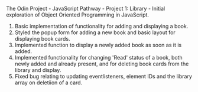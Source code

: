The Odin Project - JavaScript Pathway - Project 1: Library
    - Initial exploration of Object Oriented Programming in JavaScript.

1. Basic implementation of functionality for adding and displaying a book. 
2. Styled the popup form for adding a new book and basic layout for displaying book cards.
3. Implemented function to display a newly added book as soon as it is added.
4. Implemented functionality for changing 'Read' status of a book, both newly added and already present, and for deleting book cards from the library and display.
5. Fixed bug relating to updating eventlisteners, element IDs and the library array on deletiion of a card.